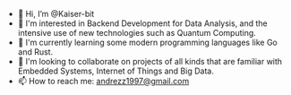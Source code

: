 - 👋 Hi, I’m @Kaiser-bit
- 👀 I'm interested in Backend Development for Data Analysis, and the intensive use of new technologies such as Quantum Computing.
- 🌱 I'm currently learning some modern programming languages like Go and Rust.
- 💞️ I'm looking to collaborate on projects of all kinds that are familiar with Embedded Systems, Internet of Things and Big Data.
- 📫 How to reach me: andrezz1997@gmail.com

<!---
Kaiser-bit/Kaiser-bit is a ✨ special ✨ repository because its `README.md` (this file) appears on your GitHub profile.
You can click the Preview link to take a look at your changes.
--->

